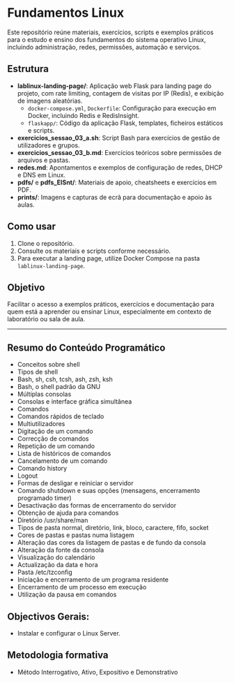 # Fundamentos Linux

Este repositório reúne materiais, exercícios, scripts e exemplos práticos para o estudo e ensino dos fundamentos do sistema operativo Linux, incluindo administração, redes, permissões, automação e serviços.

## Estrutura

- **lablinux-landing-page/**: Aplicação web Flask para landing page do projeto, com rate limiting, contagem de visitas por IP (Redis), e exibição de imagens aleatórias.
	- `docker-compose.yml`, `Dockerfile`: Configuração para execução em Docker, incluindo Redis e RedisInsight.
	- `flaskapp/`: Código da aplicação Flask, templates, ficheiros estáticos e scripts.
- **exercicios_sessao_03_a.sh**: Script Bash para exercícios de gestão de utilizadores e grupos.
- **exercicios_sessao_03_b.md**: Exercícios teóricos sobre permissões de arquivos e pastas.
- **redes.md**: Apontamentos e exemplos de configuração de redes, DHCP e DNS em Linux.
- **pdfs/** e **pdfs_EISnt/**: Materiais de apoio, cheatsheets e exercícios em PDF.
- **prints/**: Imagens e capturas de ecrã para documentação e apoio às aulas.

## Como usar

1. Clone o repositório.
2. Consulte os materiais e scripts conforme necessário.
3. Para executar a landing page, utilize Docker Compose na pasta `lablinux-landing-page`.

## Objetivo

Facilitar o acesso a exemplos práticos, exercícios e documentação para quem está a aprender ou ensinar Linux, especialmente em contexto de laboratório ou sala de aula.

---
## Resumo do Conteúdo Programático
* Conceitos sobre shell
* Tipos de shell
* Bash, sh, csh, tcsh, ash, zsh, ksh
* Bash, o shell padrão da GNU
* Múltiplas consolas
* Consolas e interface gráfica simultânea
* Comandos
* Comandos rápidos de teclado
* Multiutilizadores
* Digitação de um comando
* Correcção de comandos
* Repetição de um comando
* Lista de históricos de comandos
* Cancelamento de um comando
* Comando history
* Logout
* Formas de desligar e reiniciar o servidor
* Comando shutdown e suas opções (mensagens, encerramento programado timer)
* Desactivação das formas de encerramento do servidor
* Obtenção de ajuda para comandos
* Diretório /usr/share/man
* Tipos de pasta normal, diretório, link, bloco, caractere, fifo, socket
* Cores de pastas e pastas numa listagem
* Alteração das cores da listagem de pastas e de fundo da consola
* Alteração da fonte da consola
* Visualização do calendário
* Actualização da data e hora
* Pasta /etc/tzconfig
* Iniciação e encerramento de um programa residente
* Encerramento de um processo em execução
* Utilização da pausa em comandos


## Objectivos Gerais:
* Instalar e configurar o Linux Server.

## Metodologia formativa
* Método Interrogativo, Ativo, Expositivo e Demonstrativo
